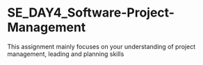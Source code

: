 # SE_DAY4_Software-Project-Management
This assignment mainly focuses on your understanding of project management, leading and planning skills 
